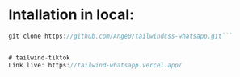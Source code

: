 
# Intallation in local:

```typescript
git clone https://github.com/Ange0/tailwindcss-whatsapp.git```


# tailwind-tiktok
Link live: https://tailwind-whatsapp.vercel.app/
